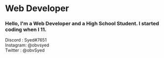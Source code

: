 # Web Developer
<h3>Hello, I'm a Web Developer and a High School Student. I started coding when I 11.</h3>

Discord  : Syed#7651<br/>
Instagram: @obvsyed<br/>
Twitter  : @obvSyed<br/>
